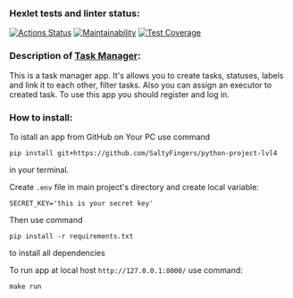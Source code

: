 ### Hexlet tests and linter status:
[![Actions Status](https://github.com/SaltyFingers/python-project-lvl4/workflows/hexlet-check/badge.svg)](https://github.com/SaltyFingers/python-project-lvl4/actions) [![Maintainability](https://api.codeclimate.com/v1/badges/8d3fe4f6a0732058de10/maintainability)](https://codeclimate.com/github/SaltyFingers/python-project-lvl4/maintainability) [![Test Coverage](https://api.codeclimate.com/v1/badges/8d3fe4f6a0732058de10/test_coverage)](https://codeclimate.com/github/SaltyFingers/python-project-lvl4/test_coverage)

### Description of [Task Manager](https://still-castle-99759.herokuapp.com/):
This is a task manager app. It's allows you to create tasks, statuses, labels and link it to each other, filter tasks. Also you can assign an executor to created task.
To use this app you should register and log in.

### How to install:
To istall an app from GitHub on Your PC use command
    
    pip install git+https://github.com/SaltyFingers/python-project-lvl4

in your terminal.

Create ``.env`` file in main project's directory and create local variable:

    SECRET_KEY='this is your secret key'

Then use command

    pip install -r requirements.txt

to install all dependencies

To run app at local host ``http://127.0.0.1:8000/`` use command:

    make run

